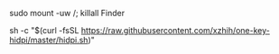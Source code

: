 
sudo mount -uw /; killall Finder

sh -c "$(curl -fsSL https://raw.githubusercontent.com/xzhih/one-key-hidpi/master/hidpi.sh)"